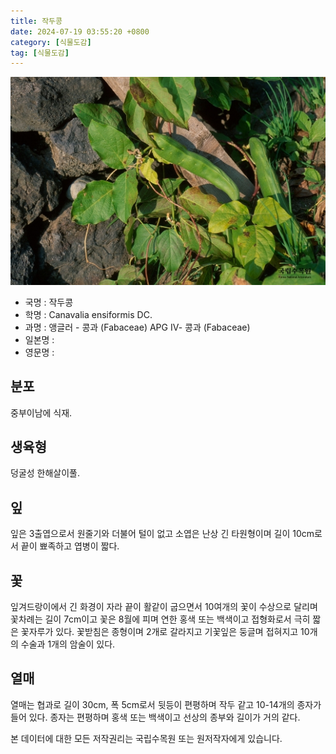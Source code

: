 ```yaml
---
title: 작두콩
date: 2024-07-19 03:55:20 +0800
category: [식물도감]
tag: [식물도감]
---
```




![작두콩](/assets/img/fileUpload/plants/basic/Leguminosae/Canavalia/22773/22773_1_th2.jpg)
- 국명 : 작두콩
- 학명 : Canavalia ensiformis DC.
- 과명 : 앵글러 - 콩과 (Fabaceae) APG Ⅳ- 콩과 (Fabaceae)
- 일본명 : 
- 영문명 : 


## 분포
중부이남에 식재.
## 생육형
덩굴성 한해살이풀.
## 잎
잎은 3출엽으로서 원줄기와 더불어 털이 없고 소엽은 난상 긴 타원형이며 길이 10cm로서 끝이 뾰족하고 엽병이 짧다.
## 꽃
잎겨드랑이에서 긴 화경이 자라 끝이 활같이 굽으면서 10여개의 꽃이 수상으로 달리며 꽃차례는 길이 7cm이고 꽃은 8월에 피며 연한 홍색 또는 백색이고 접형화로서 극히 짧은 꽃자루가 있다. 꽃받침은 종형이며 2개로 갈라지고 기꽃잎은 둥글며 접혀지고 10개의 수술과 1개의 암술이 있다.
## 열매
열매는 협과로 길이 30cm, 폭 5cm로서 뒷등이 편평하며 작두 같고 10-14개의 종자가 들어 있다. 종자는 편평하며 홍색 또는 백색이고 선상의 종부와 길이가 거의 같다.






본 데이터에 대한 모든 저작권리는 국립수목원 또는 원저작자에게 있습니다.

